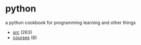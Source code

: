 # python
a python cookbook for programming learning and other things

+ [src](src/README.md) (263)
+ [courses](courses/README.md) (8)
